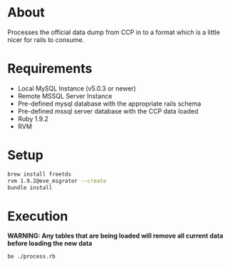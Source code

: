 About
=====
Processes the official data dump from CCP in to a format which is a little nicer for rails to consume.

Requirements
============
* Local MySQL Instance (v5.0.3 or newer)
* Remote MSSQL Server Instance
* Pre-defined mysql database with the appropriate rails schema
* Pre-defined mssql server database with the CCP data loaded
* Ruby 1.9.2
* RVM

Setup
=====
```bash
brew install freetds
rvm 1.9.2@eve_migrator --create
bundle install
```

Execution
=========
**WARNING: Any tables that are being loaded will remove all current data before loading the new data**
```bash
be ./process.rb
```
